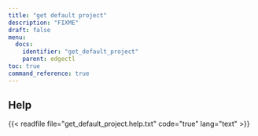 ```yaml
---
title: "get default project"
description: "FIXME"
draft: false
menu:
  docs:
    identifier: "get_default_project"
    parent: edgectl
toc: true
command_reference: true
---
```


## Help

{{< readfile file="get_default_project.help.txt" code="true" lang="text" >}}
